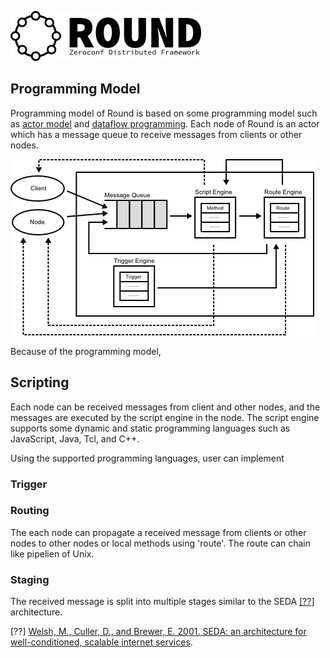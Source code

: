 ![round_logo](./img/round_logo.png)

## Programming Model

Programming model of Round is based on some programming model such as [actor model](http://en.wikipedia.org/wiki/Actor_model) and [dataflow programming](http://en.wikipedia.org/wiki/Dataflow_programming). Each node of Round is an actor which has a message queue to receive messages from clients or other nodes.

![Round Programming Model](img/round_programming_model.png)

Because of the programming model,
## Scripting

Each node can be received messages from client and other nodes, and the messages are executed by the script engine in the node. The script engine supports some dynamic and static programming languages such as JavaScript, Java, Tcl, and C++.

Using the supported programming languages, user can implement


### Trigger


### Routing

The each node can propagate a received message from clients or other nodes to other nodes or local methods using 'route'. The route can chain like pipelien of Unix.


### Staging

The received message is split into multiple stages similar to the SEDA [[??]][seda] architecture.

[??] [Welsh, M., Culler, D., and Brewer, E. 2001. SEDA: an architecture for well-conditioned, scalable internet services][seda].

[seda]: http://dl.acm.org/citation.cfm?id=502057
